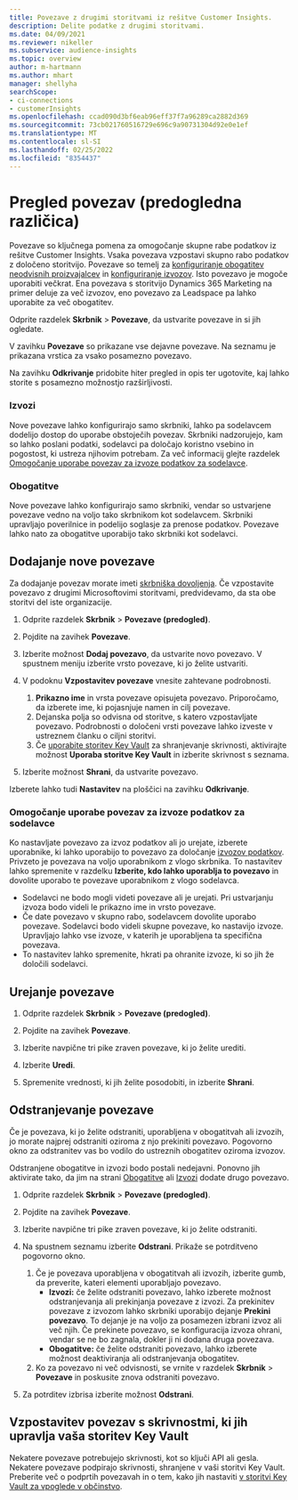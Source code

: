 ```yaml
---
title: Povezave z drugimi storitvami iz rešitve Customer Insights.
description: Delite podatke z drugimi storitvami.
ms.date: 04/09/2021
ms.reviewer: nikeller
ms.subservice: audience-insights
ms.topic: overview
author: m-hartmann
ms.author: mhart
manager: shellyha
searchScope:
- ci-connections
- customerInsights
ms.openlocfilehash: ccad090d3bf6eab96eff37f7a96289ca2882d369
ms.sourcegitcommit: 73cb021760516729e696c9a90731304d92e0e1ef
ms.translationtype: MT
ms.contentlocale: sl-SI
ms.lasthandoff: 02/25/2022
ms.locfileid: "8354437"
---
```

# <a name="connections-preview-overview"></a>Pregled povezav (predogledna različica)

Povezave so ključnega pomena za omogočanje skupne rabe podatkov iz rešitve Customer Insights. Vsaka povezava vzpostavi skupno rabo podatkov z določeno storitvijo. Povezave so temelj za [konfiguriranje obogatitev neodvisnih proizvajalcev](enrichment-hub.md) in [konfiguriranje izvozov](export-destinations.md). Isto povezavo je mogoče uporabiti večkrat. Ena povezava s storitvijo Dynamics 365 Marketing na primer deluje za več izvozov, eno povezavo za Leadspace pa lahko uporabite za več obogatitev.

Odprite razdelek **Skrbnik** > **Povezave**, da ustvarite povezave in si jih ogledate.

V zavihku **Povezave** so prikazane vse dejavne povezave. Na seznamu je prikazana vrstica za vsako posamezno povezavo. 

Na zavihku **Odkrivanje** pridobite hiter pregled in opis ter ugotovite, kaj lahko storite s posamezno možnostjo razširljivosti.

### <a name="exports"></a>Izvozi

Nove povezave lahko konfigurirajo samo skrbniki, lahko pa sodelavcem dodelijo dostop do uporabe obstoječih povezav. Skrbniki nadzorujejo, kam so lahko poslani podatki, sodelavci pa določajo koristno vsebino in pogostost, ki ustreza njihovim potrebam. Za več informacij glejte razdelek [Omogočanje uporabe povezav za izvoze podatkov za sodelavce](#allow-contributors-to-use-a-connection-for-exports).

### <a name="enrichments"></a>Obogatitve

Nove povezave lahko konfigurirajo samo skrbniki, vendar so ustvarjene povezave vedno na voljo tako skrbnikom kot sodelavcem. Skrbniki upravljajo poverilnice in podelijo soglasje za prenose podatkov. Povezave lahko nato za obogatitve uporabijo tako skrbniki kot sodelavci.

## <a name="add-a-new-connection"></a>Dodajanje nove povezave

Za dodajanje povezav morate imeti [skrbniška dovoljenja](permissions.md). Če vzpostavite povezavo z drugimi Microsoftovimi storitvami, predvidevamo, da sta obe storitvi del iste organizacije.

1. Odprite razdelek **Skrbnik** > **Povezave (predogled)**.

1. Pojdite na zavihek **Povezave**.

1. Izberite možnost **Dodaj povezavo**, da ustvarite novo povezavo. V spustnem meniju izberite vrsto povezave, ki jo želite ustvariti.

1. V podoknu **Vzpostavitev povezave** vnesite zahtevane podrobnosti. 
   1. **Prikazno ime** in vrsta povezave opisujeta povezavo. Priporočamo, da izberete ime, ki pojasnjuje namen in cilj povezave.
   1. Dejanska polja so odvisna od storitve, s katero vzpostavljate povezavo. Podrobnosti o določeni vrsti povezave lahko izveste v ustreznem članku o ciljni storitvi.
   1. Če [uporabite storitev Key Vault](use-azure-key-vault.md) za shranjevanje skrivnosti, aktivirajte možnost **Uporaba storitve Key Vault** in izberite skrivnost s seznama.

1. Izberite možnost **Shrani**, da ustvarite povezavo.

Izberete lahko tudi **Nastavitev** na ploščici na zavihku **Odkrivanje**.

### <a name="allow-contributors-to-use-a-connection-for-exports"></a>Omogočanje uporabe povezav za izvoze podatkov za sodelavce

Ko nastavljate povezavo za izvoz podatkov ali jo urejate, izberete uporabnike, ki lahko uporabijo to povezavo za določanje [izvozov podatkov](export-destinations.md). Privzeto je povezava na voljo uporabnikom z vlogo skrbnika. To nastavitev lahko spremenite v razdelku **Izberite, kdo lahko uporablja to povezavo** in dovolite uporabo te povezave uporabnikom z vlogo sodelavca.

- Sodelavci ne bodo mogli videti povezave ali je urejati. Pri ustvarjanju izvoza bodo videli le prikazno ime in vrsto povezave.
- Če date povezavo v skupno rabo, sodelavcem dovolite uporabo povezave. Sodelavci bodo videli skupne povezave, ko nastavijo izvoze. Upravljajo lahko vse izvoze, v katerih je uporabljena ta specifična povezava.
- To nastavitev lahko spremenite, hkrati pa ohranite izvoze, ki so jih že določili sodelavci.

## <a name="edit-a-connection"></a>Urejanje povezave

1. Odprite razdelek **Skrbnik** > **Povezave (predogled)**.

1. Pojdite na zavihek **Povezave**.

1. Izberite navpične tri pike zraven povezave, ki jo želite urediti.

1. Izberite **Uredi**.

1. Spremenite vrednosti, ki jih želite posodobiti, in izberite **Shrani**.

## <a name="remove-a-connection"></a>Odstranjevanje povezave

Če je povezava, ki jo želite odstraniti, uporabljena v obogatitvah ali izvozih, jo morate najprej odstraniti oziroma z njo prekiniti povezavo. Pogovorno okno za odstranitev vas bo vodilo do ustreznih obogatitev oziroma izvozov. 

Odstranjene obogatitve in izvozi bodo postali nedejavni. Ponovno jih aktivirate tako, da jim na strani [Obogatitve](enrichment-hub.md) ali [Izvozi](export-destinations.md) dodate drugo povezavo.

1. Odprite razdelek **Skrbnik** > **Povezave (predogled)**.

1. Pojdite na zavihek **Povezave**.

1. Izberite navpične tri pike zraven povezave, ki jo želite odstraniti.

1. Na spustnem seznamu izberite **Odstrani**. Prikaže se potrditveno pogovorno okno.

   1. Če je povezava uporabljena v obogatitvah ali izvozih, izberite gumb, da preverite, kateri elementi uporabljajo povezavo.
      - **Izvozi:** če želite odstraniti povezavo, lahko izberete možnost odstranjevanja ali prekinjanja povezave z izvozi. Za prekinitev povezave z izvozom lahko skrbniki uporabijo dejanje **Prekini povezavo**. To dejanje je na voljo za posamezen izbrani izvoz ali več njih. Če prekinete povezavo, se konfiguracija izvoza ohrani, vendar se ne bo zagnala, dokler ji ni dodana druga povezava.
      - **Obogatitve:** če želite odstraniti povezavo, lahko izberete možnost deaktiviranja ali odstranjevanja obogatitev. 
   1. Ko za povezavo ni več odvisnosti, se vrnite v razdelek **Skrbnik** > **Povezave** in poskusite znova odstraniti povezavo.

1. Za potrditev izbrisa izberite možnost **Odstrani**.

## <a name="set-up-connections-with-secrets-managed-by-your-own-key-vault"></a>Vzpostavitev povezav s skrivnostmi, ki jih upravlja vaša storitev Key Vault

Nekatere povezave potrebujejo skrivnosti, kot so ključi API ali gesla. Nekatere povezave podpirajo skrivnosti, shranjene v vaši storitvi Key Vault. Preberite več o podprtih povezavah in o tem, kako jih nastaviti [v storitvi Key Vault za vpoglede v občinstvo](use-azure-key-vault.md).
